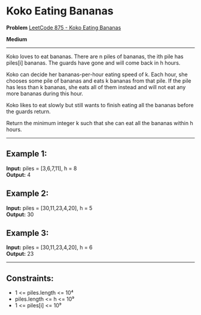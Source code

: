 # Koko Eating Bananas

**Problem** [LeetCode 875 - Koko Eating Bananas](https://leetcode.com/problems/koko-eating-bananas/description/)

**Medium**

---

Koko loves to eat bananas. There are n piles of bananas, the ith pile has piles[i] bananas. The guards have gone and will come back in h hours.

Koko can decide her bananas-per-hour eating speed of k. Each hour, she chooses some pile of bananas and eats k bananas from that pile. If the pile has less than k bananas, she eats all of them instead and will not eat any more bananas during this hour.

Koko likes to eat slowly but still wants to finish eating all the bananas before the guards return.

Return the minimum integer k such that she can eat all the bananas within h hours.

---

## Example 1:

**Input:** piles = [3,6,7,11], h = 8  
**Output:** 4

## Example 2:

**Input:** piles = [30,11,23,4,20], h = 5  
**Output:** 30

## Example 3:

**Input:** piles = [30,11,23,4,20], h = 6  
**Output:** 23

---

## Constraints:

- 1 <= piles.length <= 10⁴
- piles.length <= h <= 10⁹
- 1 <= piles[i] <= 10⁹
